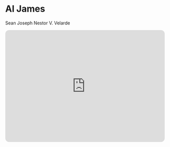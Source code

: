 # Al James
Sean Joseph Nestor V. Velarde

<iframe style="border-radius:12px" src="https://open.spotify.com/embed/track/0xaKCWpX4CBSqwh7CQa4EG?utm_source=generator" width="100%" height="352" frameBorder="0" allowfullscreen="" allow="autoplay; clipboard-write; encrypted-media; fullscreen; picture-in-picture" loading="lazy"></iframe>
